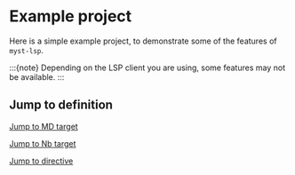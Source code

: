 # Example project

Here is a simple example project,
to demonstrate some of the features of `myst-lsp`.

:::{note}
Depending on the LSP client you are using, some features may not be available.
:::

## Jump to definition

[Jump to MD target](other-subsection)

[Jump to Nb target](notebook-section)

[Jump to directive](admonition-name)
